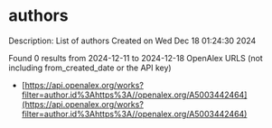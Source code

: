 # authors
Description: List of authors
Created on Wed Dec 18 01:24:30 2024

Found 0 results from 2024-12-11 to 2024-12-18
OpenAlex URLS (not including from_created_date or the API key)
- [https://api.openalex.org/works?filter=author.id%3Ahttps%3A//openalex.org/A5003442464](https://api.openalex.org/works?filter=author.id%3Ahttps%3A//openalex.org/A5003442464)

